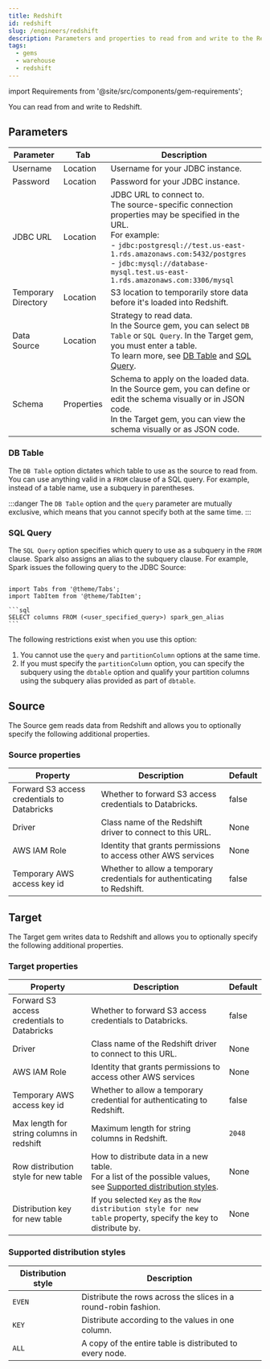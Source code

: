 ```yaml
---
title: Redshift
id: redshift
slug: /engineers/redshift
description: Parameters and properties to read from and write to the Redshift warehouse.
tags:
  - gems
  - warehouse
  - redshift
---
```


import Requirements from '@site/src/components/gem-requirements';

<Requirements
  python_package_name="ProphecyWarehousePython"
  python_package_version="0.0.1+"
  scala_package_name="ProphecyWarehouseScala"
  scala_package_version="0.0.1+"
  scala_lib=""
  python_lib=""
  uc_single="14.3+"
  uc_shared="Not Supported"
  livy="Not Supported"
/>

You can read from and write to Redshift.

## Parameters

| Parameter           | Tab        | Description                                                                                                                                                                                                                                                                       |
| ------------------- | ---------- | --------------------------------------------------------------------------------------------------------------------------------------------------------------------------------------------------------------------------------------------------------------------------------- |
| Username            | Location   | Username for your JDBC instance.                                                                                                                                                                                                                                                  |
| Password            | Location   | Password for your JDBC instance.                                                                                                                                                                                                                                                  |
| JDBC URL            | Location   | JDBC URL to connect to. <br/>The source-specific connection properties may be specified in the URL. <br/> For example: <br/>- `jdbc:postgresql://test.us-east-1.rds.amazonaws.com:5432/postgres` <br/>- `jdbc:mysql://database-mysql.test.us-east-1.rds.amazonaws.com:3306/mysql` |
| Temporary Directory | Location   | S3 location to temporarily store data before it's loaded into Redshift.                                                                                                                                                                                                           |
| Data Source         | Location   | Strategy to read data. <br/>In the Source gem, you can select `DB Table` or `SQL Query`. In the Target gem, you must enter a table.<br/>To learn more, see [DB Table](#db-table) and [SQL Query](#sql-query).                                                                     |
| Schema              | Properties | Schema to apply on the loaded data.<br/>In the Source gem, you can define or edit the schema visually or in JSON code.<br/>In the Target gem, you can view the schema visually or as JSON code.                                                                                   |

### DB Table

The `DB Table` option dictates which table to use as the source to read from. You can use anything valid in a `FROM` clause of a SQL query. For example, instead of a table name, use a subquery in parentheses.

:::danger
The `DB Table` option and the `query` parameter are mutually exclusive, which means that you cannot specify both at the same time.
:::

### SQL Query

The `SQL Query` option specifies which query to use as a subquery in the `FROM` clause. Spark also assigns an alias to the subquery clause. For example, Spark issues the following query to the JDBC Source:

````mdx-code-block

import Tabs from '@theme/Tabs';
import TabItem from '@theme/TabItem';

```sql
SELECT columns FROM (<user_specified_query>) spark_gen_alias
```
````

The following restrictions exist when you use this option:

1. You cannot use the `query` and `partitionColumn` options at the same time.
2. If you must specify the `partitionColumn` option, you can specify the subquery using the `dbtable` option and qualify your partition columns using the subquery alias provided as part of `dbtable`.

## Source

The Source gem reads data from Redshift and allows you to optionally specify the following additional properties.

### Source properties

| Property                                    | Description                                                              | Default |
| ------------------------------------------- | ------------------------------------------------------------------------ | ------- |
| Forward S3 access credentials to Databricks | Whether to forward S3 access credentials to Databricks.                  | false   |
| Driver                                      | Class name of the Redshift driver to connect to this URL.                | None    |
| AWS IAM Role                                | Identity that grants permissions to access other AWS services            | None    |
| Temporary AWS access key id                 | Whether to allow a temporary credentials for authenticating to Redshift. | false   |

## Target

The Target gem writes data to Redshift and allows you to optionally specify the following additional properties.

### Target properties

| Property                                    | Description                                                                                                                                         | Default |
| ------------------------------------------- | --------------------------------------------------------------------------------------------------------------------------------------------------- | ------- |
| Forward S3 access credentials to Databricks | Whether to forward S3 access credentials to Databricks.                                                                                             | false   |
| Driver                                      | Class name of the Redshift driver to connect to this URL.                                                                                           | None    |
| AWS IAM Role                                | Identity that grants permissions to access other AWS services                                                                                       | None    |
| Temporary AWS access key id                 | Whether to allow a temporary credential for authenticating to Redshift.                                                                             | false   |
| Max length for string columns in redshift   | Maximum length for string columns in Redshift.                                                                                                      | `2048`  |
| Row distribution style for new table        | How to distribute data in a new table. <br/>For a list of the possible values, see [Supported distribution styles](#supported-distribution-styles). | None    |
| Distribution key for new table              | If you selected `Key` as the `Row distribution style for new table` property, specify the key to distribute by.                                     | None    |

### Supported distribution styles

| Distribution style | Description                                                     |
| ------------------ | --------------------------------------------------------------- |
| `EVEN`             | Distribute the rows across the slices in a round-robin fashion. |
| `KEY`              | Distribute according to the values in one column.               |
| `ALL`              | A copy of the entire table is distributed to every node.        |
